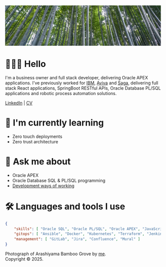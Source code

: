<!-- markdownlint-disable MD025 MD033 MD041 -->
![Photograph of Arashiyama Bamboo Grove by [me](https://github.com/ojwm)](arashiyama.jpeg)

# 👨🏻‍💻 Hello

I'm a business owner and full stack developer, delivering Oracle APEX applications. I've previously worked for [IBM](https://www.ibm.com/), [Aviva](https://www.aviva.co.uk/) and [Saga](https://www.saga.co.uk/insurance), delivering full stack React applications, SpringBoot RESTful APIs, Oracle Database PL/SQL applications and robotic process automation solutions.

[LinkedIn](https://www.linkedin.com/in/ojwmitchell) | [CV](CV_Oliver-Mitchell.pdf)

# 🌱 I'm currently learning

* Zero touch deployments
* Zero trust architecture

# 💬 Ask me about

* Oracle APEX
* Oracle Database SQL & PL/SQL programming
* [Development ways of working](https://github.com/ojwm/developer-handbook)

# 🛠 Languages and tools I use

```json
{
    "skills": [ "Oracle SQL", "Oracle PL/SQL", "Oracle APEX", "JavaScript", "React", "Java", "Blue Prism" ],
    "gitops": [ "Ansible", "Docker", "Kubernetes", "Terraform", "Jenkins" ],
    "management": [ "GitLab", "Jira", "Confluence", "Mural" ]
}
```

Photograph of Arashiyama Bamboo Grove by [me](https://github.com/ojwm).\
Copyright © 2025.
